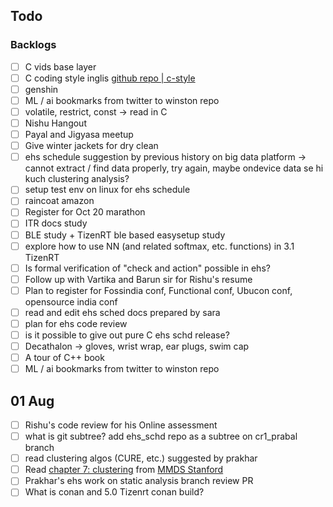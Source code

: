 ## Todo

### Backlogs

- [ ] C vids base layer
- [ ] C coding style inglis [github repo | c-style](https://github.com/mcinglis/c-style)
- [ ] genshin
- [ ] ML / ai bookmarks from twitter to winston repo
- [ ] volatile, restrict, const -> read in C
- [ ] Nishu Hangout
- [ ] Payal and Jigyasa meetup
- [ ] Give winter jackets for dry clean
- [ ] ehs schedule suggestion by previous history on big data platform -> cannot extract / find data properly, try again, maybe ondevice data se hi kuch clustering analysis?
- [ ] setup test env on linux for ehs schedule
- [ ] raincoat amazon
- [ ] Register for Oct 20 marathon
- [ ] ITR docs study
- [ ] BLE study + TizenRT ble based easysetup study
- [ ] explore how to use NN (and related softmax, etc. functions) in 3.1 TizenRT
- [ ] Is formal verification of "check and action" possible in ehs?
- [ ] Follow up with Vartika and Barun sir for Rishu's resume
- [ ] Plan to register for Fossindia conf, Functional conf, Ubucon conf, opensource india conf
- [ ] read and edit ehs sched docs prepared by sara
- [ ] plan for ehs code review
- [ ] is it possible to give out pure C ehs schd release?
- [ ] Decathalon -> gloves, wrist wrap, ear plugs, swim cap
- [ ] A tour of C++ book
- [ ] ML / ai bookmarks from twitter to winston repo

## 01 Aug

- [ ] Rishu's code review for his Online assessment
- [ ] what is git subtree? add ehs_schd repo as a subtree on cr1_prabal branch
- [ ] read clustering algos (CURE, etc.) suggested by prakhar
- [ ] Read [chapter 7: clustering](http://infolab.stanford.edu/~ullman/mmds/ch7.pdf) from [MMDS Stanford](https://web.stanford.edu/class/cs246/) 
- [ ] Prakhar's ehs work on static analysis branch review PR
- [ ] What is conan and 5.0 Tizenrt conan build?
